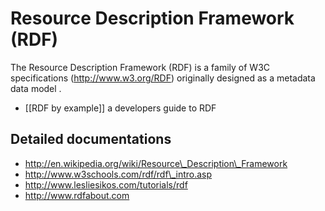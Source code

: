 <!--
author:
    - 'Joel Bout'
created_at: '2013-05-31 09:57:42'
updated_at: '2013-05-31 09:58:34'
tags:
    - 'Generis Overview'
-->

Resource Description Framework (RDF)
====================================

The Resource Description Framework (RDF) is a family of W3C specifications (http://www.w3.org/RDF) originally designed as a metadata data model .

-   [[RDF by example]] a developers guide to RDF

Detailed documentations
-----------------------

-   http://en.wikipedia.org/wiki/Resource\_Description\_Framework
-   http://www.w3schools.com/rdf/rdf\_intro.asp
-   http://www.lesliesikos.com/tutorials/rdf
-   http://www.rdfabout.com


